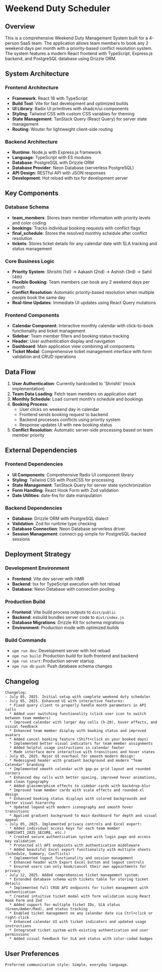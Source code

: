 # Weekend Duty Scheduler

## Overview

This is a comprehensive Weekend Duty Management System built for a 4-person SaaS team. The application allows team members to book any 2 weekend days per month with a priority-based conflict resolution system. The system features a modern React frontend with TypeScript, Express.js backend, and PostgreSQL database using Drizzle ORM.

## System Architecture

### Frontend Architecture
- **Framework**: React 18 with TypeScript
- **Build Tool**: Vite for fast development and optimized builds
- **UI Library**: Radix UI primitives with shadcn/ui components
- **Styling**: Tailwind CSS with custom CSS variables for theming
- **State Management**: TanStack Query (React Query) for server state management
- **Routing**: Wouter for lightweight client-side routing

### Backend Architecture
- **Runtime**: Node.js with Express.js framework
- **Language**: TypeScript with ES modules
- **Database**: PostgreSQL with Drizzle ORM
- **Database Provider**: Neon Database (serverless PostgreSQL)
- **API Design**: RESTful API with JSON responses
- **Development**: Hot reload with tsx for development server

## Key Components

### Database Schema
- **team_members**: Stores team member information with priority levels and color coding
- **bookings**: Tracks individual booking requests with conflict flags
- **final_schedule**: Stores the resolved monthly schedule after conflict resolution
- **tickets**: Stores ticket details for any calendar date with SLA tracking and status management

### Core Business Logic
- **Priority System**: Shrishti (1st) → Aakash (2nd) → Ashish (3rd) → Sahil (4th)
- **Flexible Booking**: Team members can book any 2 weekend days per month
- **Conflict Resolution**: Automatic priority-based resolution when multiple people book the same day
- **Real-time Updates**: Immediate UI updates using React Query mutations

### Frontend Components
- **Calendar Component**: Interactive monthly calendar with click-to-book functionality and ticket management
- **Sidebar**: Team member filters and booking status tracking
- **Header**: User authentication display and navigation
- **Dashboard**: Main application view combining all components
- **Ticket Modal**: Comprehensive ticket management interface with form validation and CRUD operations

## Data Flow

1. **User Authentication**: Currently hardcoded to 'Shrishti' (mock implementation)
2. **Team Data Loading**: Fetch team members on application start
3. **Monthly Schedule**: Load current month's schedule and bookings
4. **Booking Process**: 
   - User clicks on weekend day in calendar
   - Frontend sends booking request to backend
   - Backend processes conflicts using priority system
   - Response updates UI with new booking status
5. **Conflict Resolution**: Automatic server-side processing based on team member priority

## External Dependencies

### Frontend Dependencies
- **UI Components**: Comprehensive Radix UI component library
- **Styling**: Tailwind CSS with PostCSS for processing
- **State Management**: TanStack Query for server state synchronization
- **Form Handling**: React Hook Form with Zod validation
- **Date Utilities**: date-fns for date manipulation

### Backend Dependencies
- **Database**: Drizzle ORM with PostgreSQL dialect
- **Validation**: Zod for runtime type checking
- **Database Connection**: Neon Database serverless driver
- **Session Management**: connect-pg-simple for PostgreSQL-backed sessions

## Deployment Strategy

### Development Environment
- **Frontend**: Vite dev server with HMR
- **Backend**: tsx for TypeScript execution with hot reload
- **Database**: Neon Database with connection pooling

### Production Build
- **Frontend**: Vite build process outputs to `dist/public`
- **Backend**: esbuild bundles server code to `dist/index.js`
- **Database Migrations**: Drizzle Kit for schema migrations
- **Environment**: Production mode with optimized builds

### Build Commands
- `npm run dev`: Development server with hot reload
- `npm run build`: Production build for both frontend and backend
- `npm run start`: Production server startup
- `npm run db:push`: Push database schema changes

## Changelog

```
Changelog:
- July 05, 2025. Initial setup with complete weekend duty scheduler
- July 05, 2025. Enhanced UI with interactive features:
  * Fixed query client to properly handle month parameters in API calls
  * Added user switching functionality (click user icon to switch between team members)
  * Improved calendar with larger day cells (h-20), hover effects, and visual feedback
  * Enhanced team member display with booking status and improved avatars
  * Added cancel booking feature (Shift+click on your booked days)
  * Implemented better visual indicators for team member assignments
  * Added helpful usage instructions in calendar footer
  * Made interface more interactive with transitions and hover states
- July 05, 2025. Major UI overhaul for smooth modern design:
  * Redesigned header with gradient background and modern "Team Calendar" branding
  * Implemented smooth calendar with gap-px grid layout and rounded corners
  * Enhanced day cells with better spacing, improved hover animations, and clean typography
  * Added glassmorphism effects to sidebar cards with backdrop-blur
  * Improved team member cards with scale effects and rounded-xl design
  * Enhanced booking status displays with colored backgrounds and better visual hierarchy
  * Updated legend with modern iconography and smooth hover transitions
  * Applied gradient background to main dashboard for depth and visual appeal
- July 05, 2025. Implemented privacy controls and Excel export:
  * Added individual access keys for each team member (SHRISHTI_2025_SECURE, etc.)
  * Created secure authentication system with login page and access key validation
  * Protected all API endpoints with authentication middleware
  * Added beautiful Excel export functionality with multiple sheets (Schedule, Summary, Conflicts)
  * Implemented logout functionality and session management
  * Enhanced header with Export Excel button and logout controls
  * Ensured users can only book/cancel their own appointments for privacy
- July 12, 2025. Added comprehensive ticket management system:
  * Extended database schema with tickets table for storing ticket details
  * Implemented full CRUD API endpoints for ticket management with authentication
  * Created intuitive ticket modal with form validation using React Hook Form and Zod
  * Added support for multiple ticket IDs, SLA status (Green/Amber/Red), and status tracking
  * Enabled ticket management on any calendar date via Ctrl+click or right-click
  * Enhanced calendar UI with ticket indicators and updated usage instructions
  * Integrated ticket system with existing authentication and user permissions
  * Added visual feedback for SLA and status with color-coded badges
```

## User Preferences

```
Preferred communication style: Simple, everyday language.
```